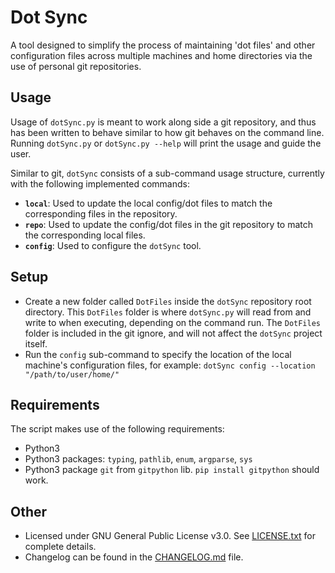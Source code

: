 # Dot Sync

A tool designed to simplify the process of maintaining 'dot files' and other
configuration files across multiple machines and home directories via the use
of personal git repositories.  

## Usage

Usage of `dotSync.py` is meant to work along side a git repository, and thus
has been written to behave similar to how git behaves on the command line.
Running `dotSync.py` or `dotSync.py --help` will print the usage and guide the
user. 

Similar to git, `dotSync` consists of a sub-command usage structure, currently
with the following implemented commands:

- **`local`**: Used to update the local config/dot files to match the
  corresponding files in the repository.
- **`repo`**: Used to update the config/dot files in the git repository to 
  match the corresponding local files.
- **`config`**: Used to configure the `dotSync` tool.

## Setup

- Create a new folder called `DotFiles` inside the `dotSync` repository root 
  directory. This `DotFiles` folder is where `dotSync.py` will read from and
  write to when executing, depending on the command run. The `DotFiles` folder
  is included in the git ignore, and will not affect the `dotSync` project
  itself.
- Run the `config` sub-command to specify the location of the local machine's
  configuration files, for example: `dotSync config --location 
  "/path/to/user/home/"`

## Requirements

The script makes use of the following requirements:
- Python3
- Python3 packages: `typing`, `pathlib`, `enum`, `argparse`, `sys`
- Python3 package `git` from `gitpython` lib. `pip install gitpython` should 
  work.

## Other

- Licensed under GNU General Public License v3.0. See
  [LICENSE.txt](./LICENSE.txt) for complete details.
- Changelog can be found in the [CHANGELOG.md](./CHANGELOG.md) file.







